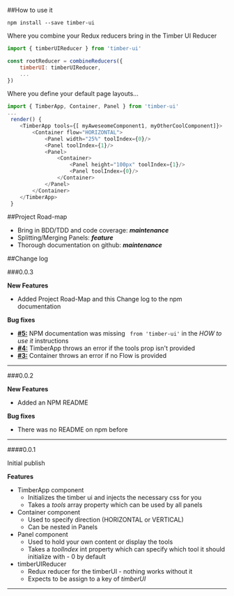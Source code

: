 
##How to use it

`npm install --save timber-ui`

Where you combine your Redux reducers bring in the Timber UI Reducer

```js
import { timberUIReducer } from 'timber-ui'

const rootReducer = combineReducers({
    timberUI: timberUIReducer,
    ...
})
```

Where you define your default page layouts...
```js
import { TimberApp, Container, Panel } from 'timber-ui'
...
 render() {
    <TimberApp tools={[ myAweseomeComponent1, myOtherCoolComponent]}>
        <Container flow="HORIZONTAL">
            <Panel width="25%" toolIndex={0}/>
            <Panel toolIndex={1}/>
            <Panel>
                <Container>
                    <Panel height="100px" toolIndex={1}/>
                    <Panel toolIndex={0}/>
                </Container>
            </Panel>
        </Container>
    </TimberApp>
 }
```

##Project Road-map

 - Bring in BDD/TDD and code coverage: **_maintenance_**
 - Splitting/Merging Panels: **_feature_**
 - Thorough documentation on github: **_maintenance_**

##Change log

###0.0.3

**New Features**
 - Added Project Road-Map and this Change log to the npm documentation

**Bug fixes**
 - [**#5:**](https://github.com/StJohn3D/timber-ui/issues/5) NPM documentation was missing ` from 'timber-ui'` in the _HOW to use it_ instructions
 - [**#4:**](https://github.com/StJohn3D/timber-ui/issues/4) TimberApp throws an error if the tools prop isn't provided
 - [**#3:**](https://github.com/StJohn3D/timber-ui/issues/3) Container throws an error if no Flow is provided
___
###0.0.2

**New Features**
 - Added an NPM README

**Bug fixes**
 - There was no README on npm before
___
####0.0.1

Initial publish

**Features**
 - TimberApp component
   - Initializes the timber ui and injects the necessary css for you
   - Takes a _tools_ array property which can be used by all panels
 - Container component
   - Used to specify direction (HORIZONTAL or VERTICAL)
   - Can be nested in Panels
 - Panel component
   - Used to hold your own content or display the tools
   - Takes a _toolIndex_ int property which can specify which tool it should initialize with - 0 by default
 - timberUIReducer
   - Redux reducer for the timberUI - nothing works without it
   - Expects to be assign to a key of _timberUI_
 ***